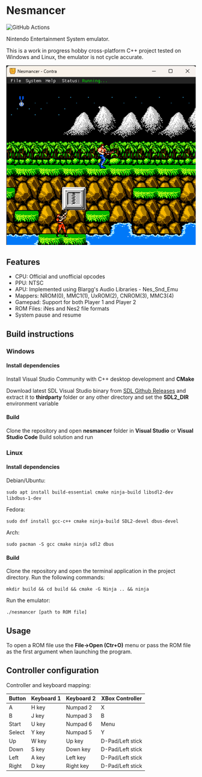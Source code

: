 # Nesmancer
![GitHub Actions](https://github.com/cipfge/nesmancer/actions/workflows/build.yml/badge.svg)

Nintendo Entertainment System emulator.

This is a work in progress hobby cross-platform C++ project tested on Windows and Linux, the emulator is not cycle accurate.

![screenshot](docs/screenshot.png)

## Features
* CPU: Official and unofficial opcodes
* PPU: NTSC
* APU: Implemented using Blargg's Audio Libraries - Nes_Snd_Emu
* Mappers: NROM(0), MMC1(1), UxROM(2), CNROM(3), MMC3(4)
* Gamepad: Support for both Player 1 and Player 2
* ROM Files: iNes and Nes2 file formats
* System pause and resume

## Build instructions

### Windows

#### Install dependencies
Install Visual Studio Community with C++ desktop development and **CMake**

Download latest SDL Visual Studio binary from [SDL Github Releases](https://github.com/libsdl-org/SDL/) and extract it to **thirdparty** folder or any other directory and set the **SDL2_DIR** environment variable

#### Build
Clone the repository and open **nesmancer** folder in **Visual Studio** or **Visual Studio Code**
Build solution and run

### Linux

#### Install dependencies
Debian/Ubuntu:
```
sudo apt install build-essential cmake ninja-build libsdl2-dev libdbus-1-dev
```

Fedora:
```
sudo dnf install gcc-c++ cmake ninja-build SDL2-devel dbus-devel
```

Arch:
```
sudo pacman -S gcc cmake ninja sdl2 dbus
```

#### Build
Clone the repository and open the terminal application in the project directory.
Run the following commands:
```
mkdir build && cd build && cmake -G Ninja .. && ninja
```
Run the emulator:
```
./nesmancer [path to ROM file]
```

## Usage
To open a ROM file use the **File->Open (Ctr+O)** menu or pass the ROM file as the first argument when launching the program.

## Controller configuration
Controller and keyboard mapping:

 Button     | Keyboard 1      | Keyboard 2      | XBox Controller  |
 -----------|-----------------|-----------------|------------------|
 A          | H key           | Numpad 2        | X                |
 B          | J key           | Numpad 3        | B                |
 Start      | U key           | Numpad 6        | Menu             |
 Select     | Y key           | Numpad 5        | Y                |
 Up         | W key           | Up key          | D-Pad/Left stick |
 Down       | S key           | Down key        | D-Pad/Left stick |
 Left       | A key           | Left key        | D-Pad/Left stick |
 Right      | D key           | Right key       | D-Pad/Left stick |
